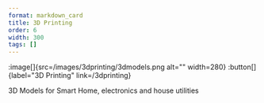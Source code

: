 ```yaml
---
format: markdown_card
title: 3D Printing
order: 6
width: 300
tags: []
---
```


:image[]{src=/images/3dprinting/3dmodels.png alt="" width=280}
:button[]{label="3D Printing" link=/3dprinting}

3D Models for Smart Home, electronics and house utilities

